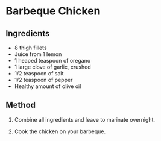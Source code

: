 # Barbeque Chicken

## Ingredients

* 8 thigh fillets
* Juice from 1 lemon
* 1 heaped teaspoon of oregano
* 1 large clove of garlic, crushed
* 1/2 teaspoon of salt
* 1/2 teaspoon of pepper
* Healthy amount of olive oil

## Method

1. Combine all ingredients and leave to marinate overnight.

1. Cook the chicken on your barbeque.

